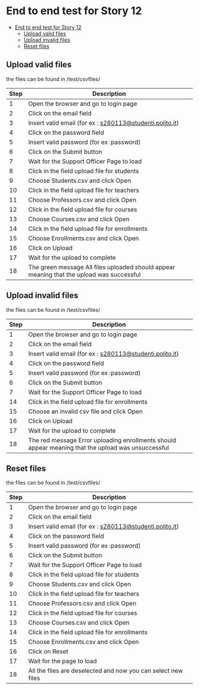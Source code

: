 # End to end test for Story 12

- [End to end test for Story 12](#end-to-end-test-for-story-12)
  - [Upload valid files](#upload-valid-files)
  - [Upload invalid files](#upload-invalid-files)
  - [Reset files](#reset-files)

## Upload valid files

the files can be found in /test/csvfiles/

| Step | Description                                                                               |
| ---- | ----------------------------------------------------------------------------------------- |
| 1    | Open the browser and go to login page                                                     |
| 2    | Click on the email field                                                                  |
| 3    | Insert valid email (for ex : s280113@studenti.polito.it)                                  |
| 4    | Click on the password field                                                               |
| 5    | Insert valid password (for ex :password)                                                  |
| 6    | Click on the Submit button                                                                |
| 7    | Wait for the Support Officer Page to load                                                 |
| 8    | Click in the field upload file for students                                               |
| 9    | Choose Students.csv and click Open                                                        |
| 10   | Click in the field upload file for teachers                                               |
| 11   | Choose Professors.csv and click Open                                                      |
| 12   | Click in the field upload file for courses                                                |
| 13   | Choose Courses.csv and click Open                                                         |
| 14   | Click in the field upload file for enrollments                                            |
| 15   | Choose Enrollments.csv and click Open                                                     |
| 16   | Click on Upload                                                                           |
| 17   | Wait for the upload to complete                                                           |
| 18   | The green message All files uploaded should appear meaning that the upload was successful |

## Upload invalid files

the files can be found in /test/csvfiles/

| Step | Description                                                                                        |
| ---- | -------------------------------------------------------------------------------------------------- |
| 1    | Open the browser and go to login page                                                              |
| 2    | Click on the email field                                                                           |
| 3    | Insert valid email (for ex : s280113@studenti.polito.it)                                           |
| 4    | Click on the password field                                                                        |
| 5    | Insert valid password (for ex :password)                                                           |
| 6    | Click on the Submit button                                                                         |
| 7    | Wait for the Support Officer Page to load                                                          |
| 14   | Click in the field upload file for enrollments                                                     |
| 15   | Choose an invalid csv file and click Open                                                          |
| 16   | Click on Upload                                                                                    |
| 17   | Wait for the upload to complete                                                                    |
| 18   | The red message Error uploading enrollments should appear meaning that the upload was unsuccessful |

## Reset files

the files can be found in /test/csvfiles/

| Step | Description                                                   |
| ---- | ------------------------------------------------------------- |
| 1    | Open the browser and go to login page                         |
| 2    | Click on the email field                                      |
| 3    | Insert valid email (for ex : s280113@studenti.polito.it)      |
| 4    | Click on the password field                                   |
| 5    | Insert valid password (for ex :password)                      |
| 6    | Click on the Submit button                                    |
| 7    | Wait for the Support Officer Page to load                     |
| 8    | Click in the field upload file for students                   |
| 9    | Choose Students.csv and click Open                            |
| 10   | Click in the field upload file for teachers                   |
| 11   | Choose Professors.csv and click Open                          |
| 12   | Click in the field upload file for courses                    |
| 13   | Choose Courses.csv and click Open                             |
| 14   | Click in the field upload file for enrollments                |
| 15   | Choose Enrollments.csv and click Open                         |
| 16   | Click on Reset                                                |
| 17   | Wait for the page to load                                     |
| 18   | All the files are deselected and now you can select new files |
